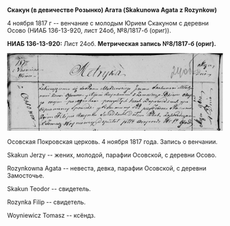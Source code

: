 **Скакун (в девичестве Розынко) Агата (Skakunowa Agata z Rozynkow)**

4 ноября 1817 г -- венчание с молодым Юрием Скакуном с деревни Осово
(НИАБ 136-13-920, лист 24об, №8/1817-б (ориг)).

**НИАБ 136-13-920:** Лист 24об. **Метрическая запись №8/1817-б (ориг).**

![](./media/c2ee0b5b910ac093e7bb476c6bafd7dcc0a7ecf5.png)

Осовская Покровская церковь. 4 ноября 1817 года. Запись о венчании.

Skakun Jerzy -- жених, молодой, парафии Осовской, с деревни Осово.

Rozynkowna Agata -- невеста, девка, парафии Осовской, с деревни
Замосточье.

Skakun Teodor -- свидетель.

Rozynka Filip -- свидетель.

Woyniewicz Tomasz -- ксёндз.
